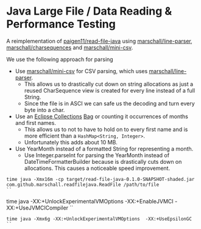 Java Large File / Data Reading & Performance Testing
====================================================

A reimplementation of [paigen11/read-file-java](https://github.com/paigen11/read-file-java) using [marschall/line-parser](https://github.com/marschall/line-parser), [marschall/charsequences](https://github.com/marschall/charsequences) and [marschall/mini-csv](https://github.com/marschall/mini-csv).

We use the following approach for parsing

* Use [marschall/mini-csv](https://github.com/marschall/mini-csv) for CSV parsing, which uses [marschall/line-parser](https://github.com/marschall/line-parser).
  * This allows us to drastically cut down on string allocations as just a reused CharSequence view is created for every line instead of a full String.
  * Since the file is in ASCI we can safe us the decoding and turn every byte into a char.
* Use an [Eclipse Collections](https://www.eclipse.org/collections/) [Bag](https://github.com/eclipse/eclipse-collections/blob/master/docs/guide.md#-bag) or counting it occurrences of months and first names.
  * This allows us to not to have to hold on to every first name and is more efficient than a `HashMap<String, Integer>`.
  * Unfortunately this adds about 10 MB.
* Use YearMonth instead of a formatted String for representing a month.
  * Use Integer.parseInt for parsing the YearMonth instead of DateTimeFormatterBuilder because is drastically cuts down on allocations. This causes a noticeable speed improvement.

```
time java -Xmx16m -cp target/read-file-java-0.1.0-SNAPSHOT-shaded.jar com.github.marschall.readfilejava.ReadFile /path/to/file
``

```
time java -XX:+UnlockExperimentalVMOptions -XX:+EnableJVMCI -XX:+UseJVMCICompiler
``

```
time java -Xmx6g -XX:+UnlockExperimentalVMOptions  -XX:+UseEpsilonGC
``